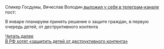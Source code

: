 <!--2025-01-09 09:24:33-->
<div class="yb">
  <div class="rss smaller1 habr"><p>Спикер Госдумы, Вячеслав Володин<a href="https://t.me/vv_volodin/985" rel="noopener noreferrer nofollow"> выложил у себя в телеграм-канале</a> пост:</p><p>В январе планируем принять решение о защите граждан, в первую очередь детей, от деструктивного контента</p> <a href="https://habr.com/ru/articles/872414/#habracut">Читать далее</a> <br><a class="light" href="https://habr.com/ru/news/872414/?utm_source=habrahabr&utm_medium=rss&utm_campaign=872414">В РФ хотят «защитить детей от деструктивного контента»</a></div>
</div>
